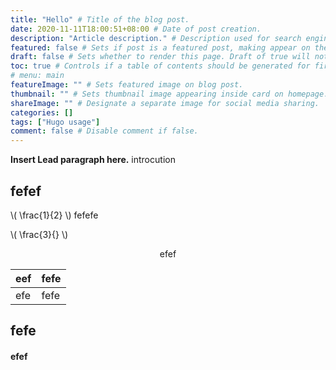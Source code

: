 ```yaml
---
title: "Hello" # Title of the blog post.
date: 2020-11-11T18:00:51+08:00 # Date of post creation.
description: "Article description." # Description used for search engine.
featured: false # Sets if post is a featured post, making appear on the home page side bar.
draft: false # Sets whether to render this page. Draft of true will not be rendered.
toc: true # Controls if a table of contents should be generated for first-level links automatically.
# menu: main
featureImage: "" # Sets featured image on blog post.
thumbnail: "" # Sets thumbnail image appearing inside card on homepage.
shareImage: "" # Designate a separate image for social media sharing.
categories: []
tags: ["Hugo usage"]
comment: false # Disable comment if false.
---
```


**Insert Lead paragraph here.**
introcution  
<!--more-->

## fefef

\\( \frac{1}{2} \\) fefefe

\\( \frac{3}{} \\)

<center>

efef
</center>

|eef|fefe|
|---|---|
|efe|fefe|

## fefe 
#### efef